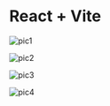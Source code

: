 # React + Vite

![pic1](https://github.com/reyuer10/react-expense-tracker/assets/78475164/a4c663e4-2ed4-4713-84ae-4b508165c9cf)


![pic2](https://github.com/reyuer10/react-expense-tracker/assets/78475164/8761752a-f99f-4996-a213-5e3b4d597373)


![pic3](https://github.com/reyuer10/react-expense-tracker/assets/78475164/e3fa596c-7a1e-4c8d-bb59-0c8cde1f3bd5)


![pic4](https://github.com/reyuer10/react-expense-tracker/assets/78475164/95df7ef7-4207-4ed3-83f0-107a0ca627b8)



